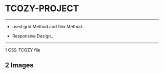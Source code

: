 # TCOZY-PROJECT
---

- used grid Method and flex Method..

- Responsive Design..

---
1  CSS-TCOZY file

2  Images 
---
